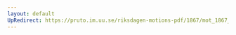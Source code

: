 ```yaml
---
layout: default
UpRedirect: https://pruto.im.uu.se/riksdagen-motions-pdf/1867/mot_1867__ak__136/mot_1867__ak__136-002.pdf
---
```

